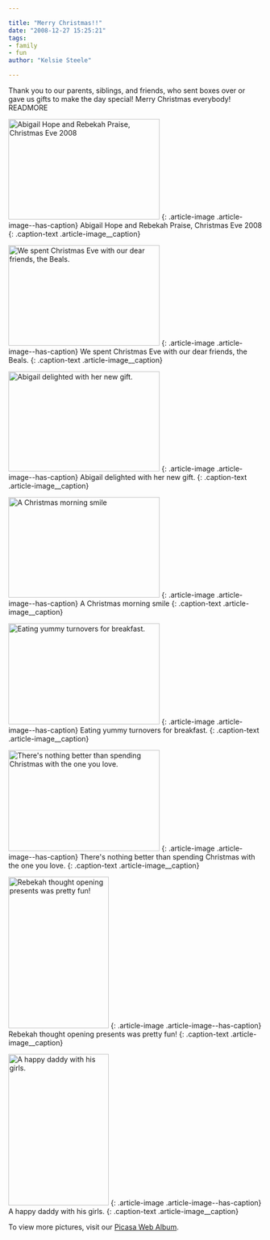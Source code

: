 ```yaml
---

title: "Merry Christmas!!"
date: "2008-12-27 15:25:21"
tags:
- family
- fun
author: "Kelsie Steele"

---
```


Thank you to our parents, siblings, and friends, who sent boxes over or gave us gifts to make the day special! Merry Christmas everybody! READMORE

<a href="//d21yo20tm8bmc2.cloudfront.net/2008/12/dsc_3850.jpg"><img class="size-medium wp-image-192" title="dsc_3850" src="//d21yo20tm8bmc2.cloudfront.net/2008/12/dsc_3850-300x199.jpg" alt="Abigail Hope and Rebekah Praise, Christmas Eve 2008" width="300" height="199" /></a>
{: .article-image .article-image--has-caption}
Abigail Hope and Rebekah Praise, Christmas Eve 2008
{: .caption-text .article-image__caption}

<a href="//d21yo20tm8bmc2.cloudfront.net/2008/12/dsc_39971.jpg"><img class="size-medium wp-image-200" title="dsc_39971" src="//d21yo20tm8bmc2.cloudfront.net/2008/12/dsc_39971-300x199.jpg" alt="We spent Christmas Eve with our dear friends, the Beals." width="300" height="199" /></a>
{: .article-image .article-image--has-caption}
We spent Christmas Eve with our dear friends, the Beals.
{: .caption-text .article-image__caption}

<a href="//d21yo20tm8bmc2.cloudfront.net/2008/12/dsc_39671.jpg"><img class="size-medium wp-image-201" title="dsc_39671" src="//d21yo20tm8bmc2.cloudfront.net/2008/12/dsc_39671-300x198.jpg" alt="Abigail delighted with her new gift." width="300" height="198" /></a>
{: .article-image .article-image--has-caption}
Abigail delighted with her new gift.
{: .caption-text .article-image__caption}

<a href="//d21yo20tm8bmc2.cloudfront.net/2008/12/dsc_4005.jpg"><img class="size-medium wp-image-203" title="dsc_4005" src="//d21yo20tm8bmc2.cloudfront.net/2008/12/dsc_4005-300x199.jpg" alt="A Christmas morning smile" width="300" height="199" /></a>
{: .article-image .article-image--has-caption}
A Christmas morning smile
{: .caption-text .article-image__caption}

<a href="//d21yo20tm8bmc2.cloudfront.net/2008/12/dsc_4108.jpg"><img class="size-medium wp-image-204" title="dsc_4108" src="//d21yo20tm8bmc2.cloudfront.net/2008/12/dsc_4108-300x200.jpg" alt="Eating yummy turnovers for breakfast." width="300" height="200" /></a>
{: .article-image .article-image--has-caption}
Eating yummy turnovers for breakfast.
{: .caption-text .article-image__caption}

<a href="//d21yo20tm8bmc2.cloudfront.net/2008/12/dsc_4138.jpg"><img class="size-medium wp-image-206" title="dsc_4138" src="//d21yo20tm8bmc2.cloudfront.net/2008/12/dsc_4138-300x200.jpg" alt="There's nothing better than spending Christmas with the one you love." width="300" height="200" /></a>
{: .article-image .article-image--has-caption}
There's nothing better than spending Christmas with the one you love.
{: .caption-text .article-image__caption}

<a href="//d21yo20tm8bmc2.cloudfront.net/2008/12/dsc_4200.jpg"><img class="size-medium wp-image-209" title="dsc_4200" src="//d21yo20tm8bmc2.cloudfront.net/2008/12/dsc_4200-199x300.jpg" alt="Rebekah thought opening presents was pretty fun!" width="199" height="300" /></a>
{: .article-image .article-image--has-caption}
Rebekah thought opening presents was pretty fun!
{: .caption-text .article-image__caption}

<a href="//d21yo20tm8bmc2.cloudfront.net/2008/12/dsc_4055.jpg"><img class="size-medium wp-image-212" title="dsc_4055" src="//d21yo20tm8bmc2.cloudfront.net/2008/12/dsc_4055-199x300.jpg" alt="A happy daddy with his girls." width="199" height="300" /></a>
{: .article-image .article-image--has-caption}
A happy daddy with his girls.
{: .caption-text .article-image__caption}

To view more pictures, visit our <a title="Steele Family Photos" href="http://picasaweb.google.com/joshandkels/" target="_blank">Picasa Web Album</a>.
